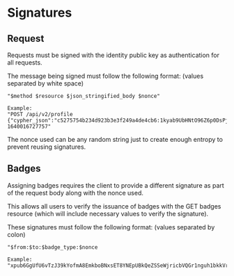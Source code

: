 # Signatures

## Request

Requests must be signed with the identity public key as authentication for all requests.

The message being signed must follow the following format: (values separated by white space)

```
"$method $resource $json_stringified_body $nonce"

Example:
"POST /api/v2/profile {"cypher_json":"c5275754b234d923b3e3f249a4de4cb6:1kyab9UbHNtO96Z6p0DsPj/Lb5MsdnyTzaWSf8dl/K4EwNG7YF7rhK5OL0kchxcaQhhOyly7nqiAzlmhTyBIaGeLaiFlOjyttrJF9RjrLebz0Kox0Wn55BwA08DLgHuhUuMMA0K+35aqFqLECBxnSw==","derivation_scheme":"m/1h/0h/0h"} 1640016727757"
```

The nonce used can be any random string just to create enough entropy to prevent reusing signatures.

## Badges

Assigning badges requires the client to provide a different signature as part of the request body along with the nonce used.

This allows all users to verify the issuance of badges with the GET badges resource (which will include necessary values to verify the signature).

These signatures must follow the following format: (values separated by colon)

```
"$from:$to:$badge_type:$nonce

Example: 
"xpub6GgUfU6vTzJ39kYofmA8EmkboBNxsET8YNEpUBkQeZSSeWjricbVQGr1nguh1bkkVrMkPySn292QksZeNjMVS4oZYPrSFj6GDppV1hB5Dpk:xpub6FdGhaAVAtckACFK6rSSoHrJSbnoCaazDYnYU8xo8LM6LUxK3sqous5Lbo1wRpyinn7VjVE8euRTW5tzYqrZ53PGDKbYPHw3SdrFcJQREzF:Trusted:1640016946571"
```